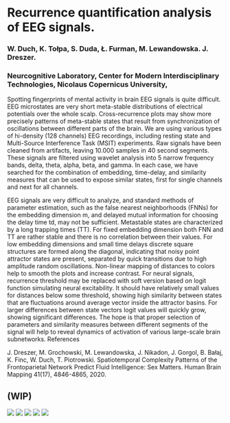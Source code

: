 
# Recurrence quantification analysis of EEG signals.

### W. Duch, K. Tołpa, S. Duda, Ł. Furman, M. Lewandowska. J. Dreszer.
### Neurcognitive Laboratory, Center for Modern Interdisciplinary Technologies, Nicolaus Copernicus University,

Spotting fingerprints of mental activity in brain EEG signals is quite difficult. EEG microstates are very short meta-stable distributions of electrical potentials over the whole scalp. Cross-recurrence plots may show more precisely patterns of meta-stable states that result from synchronization of oscillations between different parts of the brain. We are using various types of hi-density (128 channels) EEG recordings, including resting state and Multi-Source Interference Task (MSIT) experiments. Raw signals have been cleaned from artifacts, leaving 10.000 samples in 40 second segments. These signals are filtered using wavelet analysis into 5 narrow frequency bands, delta, theta, alpha, beta, and gamma. In each case, we have searched for the combination of embedding, time-delay, and similarity measures that can be used to expose similar states, first for single channels and next for all channels.

EEG signals are very difficult to analyze, and standard methods of parameter estimation, such as the false nearest neighborhoods (FNNs) for the embedding dimension m, and delayed mutual information for choosing the delay time td, may not be sufficient. Metastable states are characterized by a long trapping times (TT). For fixed embedding dimension both FNN and TT are rather stable and there is no correlation between their values. For low embedding dimensions and small time delays discrete square structures are formed along the diagonal, indicating that noisy point attractor states are present, separated by quick transitions due to high amplitude random oscillations. Non-linear mapping of distances to colors help to smooth the plots and increase contrast. For neural signals, recurrence threshold may be replaced with soft version based on logit function simulating neural excitability. It should have relatively small values for distances below some threshold, showing high similarity between states that are fluctuations around average vector inside the attractor basins. For larger differences between state vectors logit values will quickly grow, showing significant differences.
The hope is that proper selection of parameters and similarity measures between different segments of the signal will help to reveal dynamics of activation of various large-scale brain subnetworks.
References

J. Dreszer, M. Grochowski, M. Lewandowska, J. Nikadon, J. Gorgol, B. Bałaj, K. Finc, W. Duch, T. Piotrowski. Spatiotemporal Complexity Patterns of the Frontoparietal Network Predict Fluid Intelligence: Sex Matters. Human Brain Mapping 41(17), 4846-4865, 2020.

## (WIP)
![](icon.png)
![](RR_plots/Dist_IB2018A0Z63922_rso_C5_beta_emb_2_td_8_tstamp_16.0.png)
![](RR_plots/Dist_IB2018A0Z63922_rso_C6_beta_emb_2_td_8_tstamp_16.0.png)
![](RR_plots/Dist_IB2018A0Z63922_rso_Cz_beta_emb_2_td_8_tstamp_16.0.png)
![](RR_plots/Dist_IB2018A0Z63922_rso_Fz_beta_emb_2_td_8_tstamp_16.0.png)

